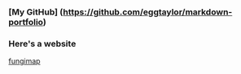 ### [My GitHub] (https://github.com/eggtaylor/markdown-portfolio)

### Here's a website
[fungimap](https://fungimap.org.au/)
